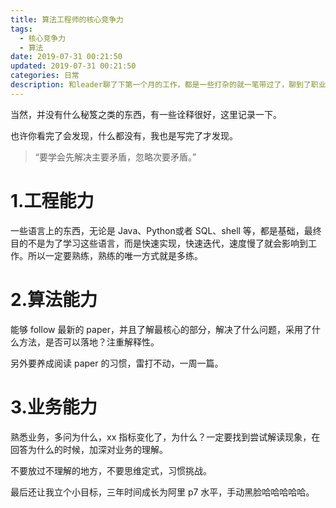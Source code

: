```yaml
---
title: 算法工程师的核心竞争力
tags:
  - 核心竞争力
  - 算法
date: 2019-07-31 00:21:50
updated: 2019-07-31 00:21:50
categories: 日常
description: 和leader聊了下第一个月的工作，都是一些打杂的就一笔带过了，聊到了职业规划，就顺便请教了一些职业成长方面的问题。
---
```


<!-- more -->

当然，并没有什么秘笈之类的东西，有一些诠释很好，这里记录一下。

也许你看完了会发现，什么都没有，我也是写完了才发现。

> “要学会先解决主要矛盾，忽略次要矛盾。”

# 1.工程能力

一些语言上的东西，无论是 Java、Python或者 SQL、shell 等，都是基础，最终目的不是为了学习这些语言，而是快速实现，快速迭代，速度慢了就会影响到工作。所以一定要熟练，熟练的唯一方式就是多练。

# 2.算法能力

能够 follow 最新的 paper，并且了解最核心的部分，解决了什么问题，采用了什么方法，是否可以落地？注重解释性。

另外要养成阅读 paper 的习惯，雷打不动，一周一篇。

# 3.业务能力

熟悉业务，多问为什么，xx 指标变化了，为什么？一定要找到尝试解读现象，在回答为什么的时候，加深对业务的理解。  

不要放过不理解的地方，不要思维定式，习惯挑战。



最后还让我立个小目标，三年时间成长为阿里 p7 水平，手动黑脸哈哈哈哈哈。